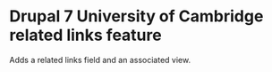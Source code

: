Drupal 7 University of Cambridge related links feature
======================================================

Adds a related links field and an associated view.
